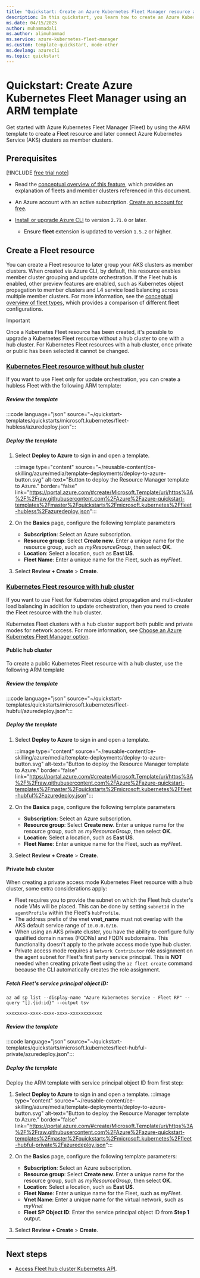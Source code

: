 ```yaml
---
title: "Quickstart: Create an Azure Kubernetes Fleet Manager resource and join member clusters using ARM Template"
description: In this quickstart, you learn how to create an Azure Kubernetes Fleet Manager resource and join member clusters using ARM Template.
ms.date: 04/15/2025
author: muhammadali
ms.author: alimuhammad
ms.service: azure-kubernetes-fleet-manager
ms.custom: template-quickstart, mode-other
ms.devlang: azurecli
ms.topic: quickstart
---
```


# Quickstart: Create Azure Kubernetes Fleet Manager using an ARM template

Get started with Azure Kubernetes Fleet Manager (Fleet) by using the ARM template to create a Fleet resource and later connect Azure Kubernetes Service (AKS) clusters as member clusters.

## Prerequisites

[!INCLUDE [free trial note](~/reusable-content/ce-skilling/azure/includes/quickstarts-free-trial-note.md)]

* Read the [conceptual overview of this feature](./concepts-fleet.md), which provides an explanation of fleets and member clusters referenced in this document.
* An Azure account with an active subscription. [Create an account for free](https://azure.microsoft.com/free/?WT.mc_id=A261C142F).

* [Install or upgrade Azure CLI](/cli/azure/install-azure-cli) to version `2.71.0` or later.
    - Ensure **fleet** extension is updated to version `1.5.2` or higher.


## Create a Fleet resource

You can create a Fleet resource to later group your AKS clusters as member clusters. When created via Azure CLI, by default, this resource enables member cluster grouping and update orchestration. If the Fleet hub is enabled, other preview features are enabled, such as Kubernetes object propagation to member clusters and L4 service load balancing across multiple member clusters. For more information, see the [conceptual overview of fleet types](./concepts-choosing-fleet.md), which provides a comparison of different fleet configurations.


> [!IMPORTANT]
> Once a Kubernetes Fleet resource has been created, it's possible to upgrade a Kubernetes Fleet resource without a hub cluster to one with a hub cluster. For Kubernetes Fleet resources with a hub cluster, once private or public has been selected it cannot be changed.


### [Kubernetes Fleet resource without hub cluster](#tab/without-hub-cluster)

If you want to use Fleet only for update orchestration, you can create a hubless Fleet with the following ARM template:

##### Review the template
:::code language="json" source="~/quickstart-templates/quickstarts/microsoft.kubernetes/fleet-hubless/azuredeploy.json":::

#####  Deploy the template

1. Select **Deploy to Azure** to sign in and open a template.

    :::image type="content" source="~/reusable-content/ce-skilling/azure/media/template-deployments/deploy-to-azure-button.svg" alt-text="Button to deploy the Resource Manager template to Azure." border="false" link="https://portal.azure.com/#create/Microsoft.Template/uri/https%3A%2F%2Fraw.githubusercontent.com%2FAzure%2Fazure-quickstart-templates%2Fmaster%2Fquickstarts%2Fmicrosoft.kubernetes%2Ffleet-hubless%2Fazuredeploy.json":::

2. On the **Basics** page, configure the following template parameters

    - **Subscription**: Select an Azure subscription.
    - **Resource group**: Select **Create new**. Enter a unique name for the resource group, such as *myResourceGroup*, then select **OK**.
    - **Location**: Select a location, such as **East US**.
    - **Fleet Name**: Enter a unique name for the Fleet, such as *myFleet*.

3. Select **Review + Create** > **Create**.


### [Kubernetes Fleet resource with hub cluster](#tab/with-hub-cluster)
If you want to use Fleet for Kubernetes object propagation and multi-cluster load balancing in addition to update orchestration, then you need to create the Fleet resource with the hub cluster.

Kubernetes Fleet clusters with a hub cluster support both public and private modes for network access. For more information, see [Choose an Azure Kubernetes Fleet Manager option](./concepts-choosing-fleet.md#network-access-modes-for-hub-cluster).

#### Public hub cluster
To create a public Kubernetes Fleet resource with a hub cluster, use the following ARM template

##### Review the template
:::code language="json" source="~/quickstart-templates/quickstarts/microsoft.kubernetes/fleet-hubful/azuredeploy.json":::

#####  Deploy the template

1. Select **Deploy to Azure** to sign in and open a template.

    :::image type="content" source="~/reusable-content/ce-skilling/azure/media/template-deployments/deploy-to-azure-button.svg" alt-text="Button to deploy the Resource Manager template to Azure." border="false" link="https://portal.azure.com/#create/Microsoft.Template/uri/https%3A%2F%2Fraw.githubusercontent.com%2FAzure%2Fazure-quickstart-templates%2Fmaster%2Fquickstarts%2Fmicrosoft.kubernetes%2Ffleet-hubful%2Fazuredeploy.json":::

2. On the **Basics** page, configure the following template parameters

    - **Subscription**: Select an Azure subscription.
    - **Resource group**: Select **Create new**. Enter a unique name for the resource group, such as *myResourceGroup*, then select **OK**.
    - **Location**: Select a location, such as **East US**.
    - **Fleet Name**: Enter a unique name for the Fleet, such as *myFleet*.

3. Select **Review + Create** > **Create**.


#### Private hub cluster
When creating a private access mode Kubernetes Fleet resource with a hub cluster, some extra considerations apply:
- Fleet requires you to provide the subnet on which the Fleet hub cluster's node VMs will be placed. This can be done by setting `subnetId` in the `agentProfile` within the Fleet's `hubProfile`.
-  The address prefix of the vnet **vnet_name** must not overlap with the AKS default service range of `10.0.0.0/16`.
- When using an AKS private cluster, you have the ability to configure fully qualified domain names (FQDNs) and FQDN subdomains. This functionality doesn't apply to the private access mode type hub cluster.
- Private access mode requires a `Network Contributor` role assignment on the agent subnet for Fleet's first party service principal. This is **NOT** needed when creating private fleet using the `az fleet create` command because the CLI automatically creates the role assignment.

##### Fetch Fleet's service principal object ID:

 ```azurecli-interactive
az ad sp list --display-name "Azure Kubernetes Service - Fleet RP" --query "[].{id:id}" --output tsv
```

```output
xxxxxxxx-xxxx-xxxx-xxxx-xxxxxxxxxxxx
```

##### Review the template

:::code language="json" source="~/quickstart-templates/quickstarts/microsoft.kubernetes/fleet-hubful-private/azuredeploy.json":::
    
#####  Deploy the template
Deploy the ARM template with service principal object ID from first step:

    
1. Select **Deploy to Azure** to sign in and open a template.
:::image type="content" source="~/reusable-content/ce-skilling/azure/media/template-deployments/deploy-to-azure-button.svg" alt-text="Button to deploy the Resource Manager template to Azure." border="false" link="https://portal.azure.com/#create/Microsoft.Template/uri/https%3A%2F%2Fraw.githubusercontent.com%2FAzure%2Fazure-quickstart-templates%2Fmaster%2Fquickstarts%2Fmicrosoft.kubernetes%2Ffleet-hubful-private%2Fazuredeploy.json":::
    
2. On the **Basics** page, configure the following template parameters:
    - **Subscription**: Select an Azure subscription.
    - **Resource group**: Select **Create new**. Enter a unique name for the resource group, such as *myResourceGroup*, then select **OK**.
    - **Location**: Select a location, such as **East US**.
    - **Fleet Name**: Enter a unique name for the Fleet, such as *myFleet*.
    - **Vnet Name**: Enter a unique name for the virtual network, such as *myVnet*
    - **Fleet SP Object ID**: Enter the service principal object ID from **Step 1** output.

3. Select **Review + Create** > **Create**.

---

## Next steps

* [Access Fleet hub cluster Kubernetes API](./access-fleet-hub-cluster-kubernetes-api.md).